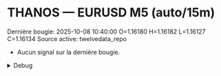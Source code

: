 # THANOS — EURUSD M5 (auto/15m)
Dernière bougie: 2025-10-08 10:40:00  O=1.16180  H=1.16182  L=1.16127  C=1.16134
Source active: twelvedata_repo

- Aucun signal sur la dernière bougie.

<details><summary>Debug</summary>

- TD_API_KEY manquant.

</details>